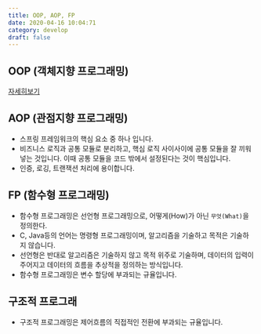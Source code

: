 ```yaml
---
title: OOP, AOP, FP
date: 2020-04-16 10:04:71
category: develop
draft: false
---
```


## OOP (객체지향 프로그래밍)

<a href='/develop/객체지향-프로그래밍(oop)/' target='_blank' rel="noopener noreferrer">자세히보기</a>

## AOP (관점지향 프로그래밍)

- 스프링 프레임워크의 핵심 요소 중 하나 입니다.
- 비즈니스 로직과 공통 모듈로 분리하고, 핵심 로직 사이사이에 공통 모듈을 잘 끼워 넣는 것입니다. 이때 공통 모듈을 코드 밖에서 설정된다는 것이 핵심입니다.
- 인증, 로깅, 트랜잭션 처리에 용이합니다.

## FP (함수형 프로그래밍)

- 함수형 프로그래밍은 선언형 프로그래밍으로, 어떻게(How)가 아닌 `무엇(What)`을 정의한다.
- C, Java등의 언어는 명령형 프로그래밍이며, 알고리즘을 기술하고 목적은 기술하지 않습니다.
- 선언형은 반대로 알고리즘은 기술하지 않고 목적 위주로 기술하며, 데이터의 입력이 주어지고 데이터의 흐름을 추상적을 정의하는 방식입니다.
- 함수형 프로그래밍은 변수 할당에 부과되는 규율입니다.

## 구조적 프로그래

- 구조적 프로그래밍은 제어흐름의 직접적인 전환에 부과되는 규율입니다.
